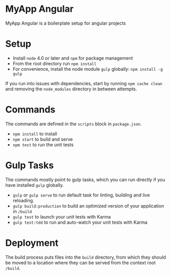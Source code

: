# MyApp Angular

MyApp Angular is a boilerplate setup for angular projects

# Setup

* Install `node` 4.0 or later and `npm` for package management
* From the root directory run `npm install`
* For convenience, install the node module `gulp` globally: `npm install -g gulp`

If you run into issues with dependencies, start by running `npm cache clean` and removing the `node_modules` directory in between attempts.

# Commands

The commands are defined in the `scripts` block in `package.json`.

* `npm install` to install
* `npm start` to build and serve
* `npm test` to run the unit tests

# Gulp Tasks

The commands mostly point to gulp tasks, which you can run directly
if you have installed `gulp` globally.

* `gulp` or `gulp serve` to run default task for linting, building and live reloading.
* `gulp build:production` to build an optimized version of your application in `/build`
* `gulp test` to launch your unit tests with Karma
* `gulp test:tdd` to run and auto-watch your unit tests with Karma

# Deployment

The build process puts files into the `build` directory, from which they should be moved to a location where they can be served from the context root `/build`.
